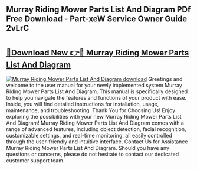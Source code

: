 ## Murray Riding Mower Parts List And Diagram PDf Free Download - Part-xeW Service Owner Guide 2vLrC

# <h2><a href="http://dfs2orb.blite.top/?on=Murray+Riding+Mower+Parts+List+And+Diagram">🔗Download New 👉🔴 Murray Riding Mower Parts List And Diagram</a></h2>

[![Murray Riding Mower Parts List And Diagram download](https://i.imgur.com/lujVjoI.png)](http://dfs2orb.blite.top/?on=Murray+Riding+Mower+Parts+List+And+Diagram)
Greetings and welcome to the user manual for your newly implemented system Murray Riding Mower Parts List And Diagram. This manual is specifically designed to help you navigate the features and functions of your product with ease. Inside, you will find detailed instructions for installation, usage, maintenance, and troubleshooting. Thank You for Choosing Us! Enjoy exploring the possibilities with your new Murray Riding Mower Parts List And Diagram! Murray Riding Mower Parts List And Diagram comes with a range of advanced features, including object detection, facial recognition, customizable settings, and real-time monitoring, all easily controlled through the user-friendly and intuitive interface. Contact Us for Assistance Murray Riding Mower Parts List And Diagram. Should you have any questions or concerns, please do not hesitate to contact our dedicated customer support team.
